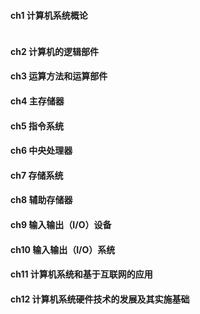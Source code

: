 #### **ch1 计算机系统概论**

```

```

#### **ch2 计算机的逻辑部件**

#### **ch3 运算方法和运算部件**

#### **ch4 主存储器**

#### **ch5 指令系统**

#### **ch6 中央处理器**

#### **ch7 存储系统**

#### **ch8 辅助存储器**

#### **ch9 输入输出（I/O）设备**

#### **ch10 输入输出（I/O）系统**

#### **ch11 计算机系统和基于互联网的应用**

#### **ch12 计算机系统硬件技术的发展及其实施基础**



